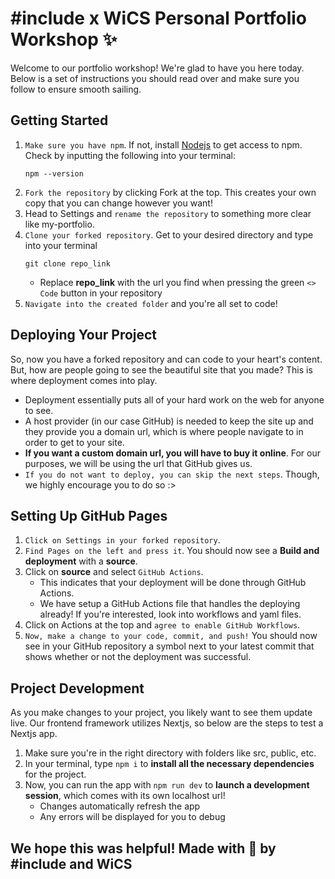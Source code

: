 # #include x WiCS Personal Portfolio Workshop ✨
Welcome to our portfolio workshop! We're glad to have you here today. Below is a set of instructions you should read over and make sure you follow to ensure smooth sailing.

## Getting Started
1. ```Make sure you have npm```. If not, install [Nodejs](https://nodejs.org/en/download/) to get access to npm. Check by inputting the following into your terminal:
   ```
   npm --version
   ```
2. ```Fork the repository``` by clicking Fork at the top. This creates your own copy that you can change however you want!
3. Head to Settings and ```rename the repository``` to something more clear like my-portfolio.
4. ```Clone your forked repository```. Get to your desired directory and type into your terminal
   ```
   git clone repo_link
   ```
   - Replace **repo_link** with the url you find when pressing the green ```<> Code``` button in your repository
5. ```Navigate into the created folder``` and you're all set to code!

## Deploying Your Project
So, now you have a forked repository and can code to your heart's content. But, how are people going to see the beautiful site that you made? This is where deployment comes into play. 

- Deployment essentially puts all of your hard work on the web for anyone to see.
- A host provider (in our case GitHub) is needed to keep the site up and they provide you a domain url, which is where people navigate to in order to get to your site.
- **If you want a custom domain url, you will have to buy it online**. For our purposes, we will be using the url that GitHub gives us.
- ```If you do not want to deploy, you can skip the next steps```. Though, we highly encourage you to do so :>

## Setting Up GitHub Pages
1. ```Click on Settings in your forked repository```.
2. ```Find Pages on the left and press it```. You should now see a **Build and deployment** with a **source**.
3. Click on **source** and select ```GitHub Actions```. 
   - This indicates that your deployment will be done through GitHub Actions.
   - We have setup a GitHub Actions file that handles the deploying already! If you're interested, look into workflows and yaml files.
4. Click on Actions at the top and ```agree to enable GitHub Workflows```.
5. ```Now, make a change to your code, commit, and push!``` You should now see in your GitHub repository a symbol next to your latest commit that shows whether or not the deployment was successful.

## Project Development
As you make changes to your project, you likely want to see them update live. Our frontend framework utilizes Nextjs, so below are the steps to test a Nextjs app.
1. Make sure you're in the right directory with folders like src, public, etc.
2. In your terminal, type ```npm i``` to **install all the necessary dependencies** for the project.
3. Now, you can run the app with ```npm run dev``` to **launch a development session**, which comes with its own localhost url!
   - Changes automatically refresh the app
   - Any errors will be displayed for you to debug

## We hope this was helpful! Made with 💜 by #include and WiCS